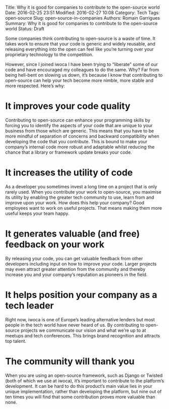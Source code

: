 Title: Why it is good for companies to contribute to the open-source world
Date: 2016-02-25 23:51
Modified: 2016-02-27 10:08
Category: Tech
Tags: open-source
Slug: open-source-in-companies
Authors: Romain Garrigues
Summary: Why it is good for companies to contribute to the open-source world
Status: Draft

Some companies think contributing to open-source is a waste of time. It takes work to ensure that your code is generic and widely reusable, and releasing everything into the open can feel like you’re turning over your proprietary technology to the competition.

However, since I joined iwoca I have been trying to “liberate” some of our code and have encouraged my colleagues to do the same. Why? Far from being hell-bent on slowing us down, it’s because I know that contributing to open-source can help your tech become more nimble, more stable and more respected. Here’s why:

# It improves your code quality

Contributing to open-source can enhance your programming skills by forcing you to identify the aspects of your code that are unique to your business from those which are generic. This means that you have to be more mindful of separation of concerns and backward compatibility when developing the code that you contribute. This is bound to make your company’s internal code more robust and adaptable whilst reducing the chance that a library or framework update breaks your code.

# It increases the utility of code

As a developer you sometimes invest a long time on a project that is only rarely used. When you contribute your work to open-source, you maximise its utility by enabling the greater tech community to use, learn from and improve upon your work. How does this help your company? Good employees want to work on useful projects. That means making them more useful keeps your team happy.

# It generates valuable (and free) feedback on your work

By releasing your code, you can get valuable feedback from other developers including input on how to improve your code. Larger projects may even attract greater attention from the community and thereby increase you and your company’s reputation as pioneers in the field.

# It helps position your company as a tech leader

Right now, iwoca is one of Europe’s leading alternative lenders but most people in the tech world have never heard of us. By contributing to open-source projects we communicate our vision and what we’re up to at meetups and tech conferences. This brings brand recognition and attracts top talent.

# The community will thank you

When you are using an open-source framework, such as Django or Twisted (both of which we use at iwoca), it’s important to contribute to the platform’s development. It can be hard to do this product’s main value lies in your unique implementation, rather than developing the platform, but nine out of ten times you will find that some contribution proves more valuable than none.
